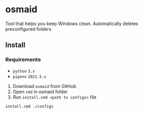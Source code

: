 # osmaid
Tool that helps you keep Windows clean. Automatically deletes preconfigured folders 
## Install
### Requirements
* `python` `3.x`
* `pipenv` `2021.5.x`

1. Download `osmaid` from GitHub
2. Open `cmd` in osmaid folder
3. Run `install.cmd <path to configs>` file
```
install.cmd ./configs
```

